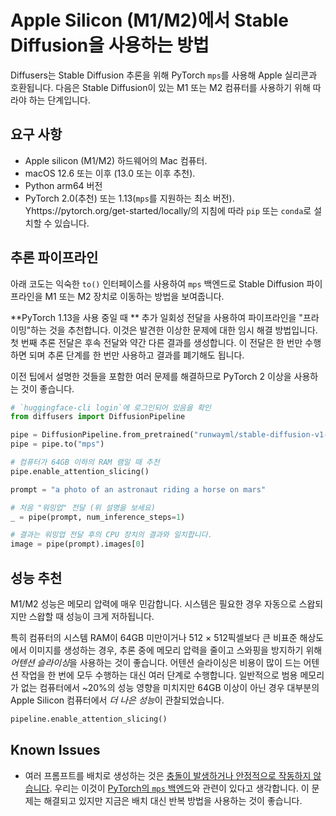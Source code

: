<!--Copyright 2023 The HuggingFace Team. All rights reserved.

Licensed under the Apache License, Version 2.0 (the "License"); you may not use this file except in compliance with
the License. You may obtain a copy of the License at

http://www.apache.org/licenses/LICENSE-2.0

Unless required by applicable law or agreed to in writing, software distributed under the License is distributed on
an "AS IS" BASIS, WITHOUT WARRANTIES OR CONDITIONS OF ANY KIND, either express or implied. See the License for the
specific language governing permissions and limitations under the License.
-->

# Apple Silicon (M1/M2)에서 Stable Diffusion을 사용하는 방법

Diffusers는 Stable Diffusion 추론을 위해 PyTorch `mps`를 사용해 Apple 실리콘과 호환됩니다. 다음은 Stable Diffusion이 있는 M1 또는 M2 컴퓨터를 사용하기 위해 따라야 하는 단계입니다.

## 요구 사항

- Apple silicon (M1/M2) 하드웨어의 Mac 컴퓨터.
- macOS 12.6 또는 이후 (13.0 또는 이후 추천).
- Python arm64 버전
- PyTorch 2.0(추천) 또는 1.13(`mps`를 지원하는 최소 버전). Yhttps://pytorch.org/get-started/locally/의 지침에 따라 `pip` 또는 `conda`로 설치할 수 있습니다.


## 추론 파이프라인

아래 코도는 익숙한 `to()` 인터페이스를 사용하여 `mps` 백엔드로 Stable Diffusion 파이프라인을 M1 또는 M2 장치로 이동하는 방법을 보여줍니다.


<Tip warning={true}>

**PyTorch 1.13을 사용 중일 때 ** 추가 일회성 전달을 사용하여 파이프라인을 "프라이밍"하는 것을 추천합니다. 이것은 발견한 이상한 문제에 대한 임시 해결 방법입니다. 첫 번째 추론 전달은 후속 전달와 약간 다른 결과를 생성합니다. 이 전달은 한 번만 수행하면 되며 추론 단계를 한 번만 사용하고 결과를 폐기해도 됩니다.

</Tip>

이전 팁에서 설명한 것들을 포함한 여러 문제를 해결하므로 PyTorch 2 이상을 사용하는 것이 좋습니다.


```python
# `huggingface-cli login`에 로그인되어 있음을 확인
from diffusers import DiffusionPipeline

pipe = DiffusionPipeline.from_pretrained("runwayml/stable-diffusion-v1-5")
pipe = pipe.to("mps")

# 컴퓨터가 64GB 이하의 RAM 램일 때 추천
pipe.enable_attention_slicing()

prompt = "a photo of an astronaut riding a horse on mars"

# 처음 "워밍업" 전달 (위 설명을 보세요)
_ = pipe(prompt, num_inference_steps=1)

# 결과는 워밍업 전달 후의 CPU 장치의 결과와 일치합니다.
image = pipe(prompt).images[0]
```

## 성능 추천

M1/M2 성능은 메모리 압력에 매우 민감합니다. 시스템은 필요한 경우 자동으로 스왑되지만 스왑할 때 성능이 크게 저하됩니다.


특히 컴퓨터의 시스템 RAM이 64GB 미만이거나 512 × 512픽셀보다 큰 비표준 해상도에서 이미지를 생성하는 경우, 추론 중에 메모리 압력을 줄이고 스와핑을 방지하기 위해 *어텐션 슬라이싱*을 사용하는 것이 좋습니다. 어텐션 슬라이싱은 비용이 많이 드는 어텐션 작업을 한 번에 모두 수행하는 대신 여러 단계로 수행합니다. 일반적으로 범용 메모리가 없는 컴퓨터에서 ~20%의 성능 영향을 미치지만 64GB 이상이 아닌 경우 대부분의 Apple Silicon 컴퓨터에서 *더 나은 성능*이 관찰되었습니다.

```python
pipeline.enable_attention_slicing()
```

## Known Issues

- 여러 프롬프트를 배치로 생성하는 것은 [충돌이 발생하거나 안정적으로 작동하지 않습니다](https://github.com/huggingface/diffusers/issues/363). 우리는 이것이 [PyTorch의 `mps` 백엔드](https://github.com/pytorch/pytorch/issues/84039)와 관련이 있다고 생각합니다. 이 문제는 해결되고 있지만 지금은 배치 대신 반복 방법을 사용하는 것이 좋습니다.
